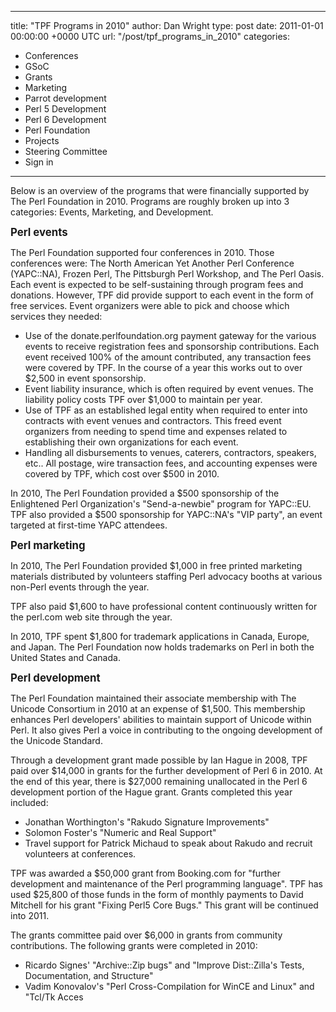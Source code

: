 
---
title: "TPF Programs in 2010"
author: Dan Wright
type: post
date: 2011-01-01 00:00:00 +0000 UTC
url: "/post/tpf_programs_in_2010"
categories:
 - Conferences
 - GSoC
 - Grants
 - Marketing
 - Parrot development
 - Perl 5 Development
 - Perl 6 Development
 - Perl Foundation
 - Projects
 - Steering Committee
 - Sign in

---

Below is an overview of the programs that were financially supported by The Perl Foundation in 2010.   Programs are roughly broken up into 3 categories:  Events, Marketing, and Development.

<big>**Perl events**</big>

The Perl Foundation supported four conferences in 2010.   Those conferences were:   The North American Yet Another Perl Conference (YAPC::NA), Frozen Perl, The Pittsburgh Perl Workshop, and The Perl Oasis.   Each event is expected to be self-sustaining through program fees and donations.   However, TPF did provide support to each event in the form of free services.  Event organizers were able to pick and choose which services they needed:

* Use of the donate.perlfoundation.org payment gateway for the various events to receive registration fees and sponsorship contributions.   Each event received 100% of the amount contributed, any transaction fees were covered by TPF.   In the course of a year this works out to over $2,500 in event sponsorship.
* Event liability insurance, which is often required by event venues.   The liability policy costs TPF over $1,000 to maintain per year.
* Use of TPF as an established legal entity when required to enter into contracts with event venues and contractors.   This freed event organizers from needing to spend time and expenses related to establishing their own organizations for each event.
* Handling all disbursements to venues, caterers, contractors, speakers, etc..   All postage, wire transaction fees, and accounting expenses were covered by TPF, which cost over $500 in 2010.

In 2010, The Perl Foundation provided a $500 sponsorship of the Enlightened Perl Organization's "Send-a-newbie" program for YAPC::EU.  TPF also provided a $500 sponsorship for YAPC::NA's "VIP party", an event targeted at first-time YAPC attendees.

<big>**Perl marketing**</big>

In 2010, The Perl Foundation provided $1,000 in free printed marketing materials distributed by volunteers staffing Perl advocacy booths at various non-Perl events through the year.

TPF also paid $1,600 to have professional content continuously written for the perl.com web site through the year.

In 2010, TPF spent $1,800 for trademark applications in Canada, Europe, and Japan.  The Perl Foundation now holds trademarks on Perl in both the United States and Canada.

<big>**Perl development**</big>

The Perl Foundation maintained their associate membership with The Unicode Consortium in 2010 at an expense of $1,500.   This membership enhances Perl developers' abilities to maintain support of Unicode within Perl.  It also gives Perl a voice in contributing to the ongoing development of the Unicode Standard.

Through a development grant made possible by Ian Hague in 2008, TPF paid over $14,000 in grants for the further development of Perl 6 in 2010.  At the end of this year, there is $27,000 remaining unallocated in the Perl 6 development portion of the Hague grant.   Grants completed this year included:

* Jonathan Worthington's "Rakudo Signature Improvements"
* Solomon Foster's "Numeric and Real Support"
* Travel support for Patrick Michaud to speak about Rakudo and recruit volunteers at conferences.

TPF was awarded a $50,000 grant from Booking.com for "further development and
maintenance of the Perl programming language".   TPF has used $25,800 of those funds in the form of monthly payments to David Mitchell for his grant "Fixing Perl5 Core Bugs."   This grant will be continued into 2011.

The grants committee paid over $6,000 in grants from community contributions.   The following grants were completed in 2010:   

* Ricardo Signes' "Archive::Zip bugs" and "Improve Dist::Zilla's Tests, Documentation, and Structure"
* Vadim Konovalov's "Perl Cross-Compilation for WinCE and Linux" and "Tcl/Tk Acces